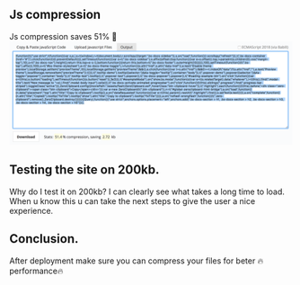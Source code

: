 ## Js compression
Js compression saves 51% :thinking:
![js compression](js_compression.png)

## Testing the site on 200kb.
Why do I test it on 200kb? I can clearly see what takes a long time to load.
When u know this u can take the next steps to give the user a nice experience.  

## Conclusion.
After deployment make sure you can compress your files for beter :fire:performance:fire:
